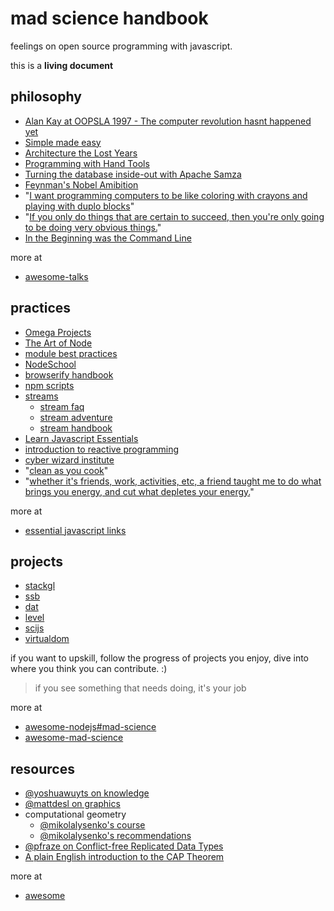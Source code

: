 # mad science handbook

feelings on open source programming with javascript.

this is a **living document**

## philosophy

- [Alan Kay at OOPSLA 1997 - The computer revolution hasnt happened yet](https://www.youtube.com/watch?v=oKg1hTOQXoY)
- [Simple made easy](http://www.infoq.com/presentations/Simple-Made-Easy)
- [Architecture the Lost Years](http://www.confreaks.com/videos/759-rubymidwest2011-keynote-architecture-the-lost-years)
- [Programming with Hand Tools](https://www.youtube.com/watch?v=ShEez0JkOFw)
- [Turning the database inside-out with Apache Samza](http://www.confluent.io/blog/turning-the-database-inside-out-with-apache-samza/)
- [Feynman's Nobel Amibition](http://www.physics.ohio-state.edu/~kilcup/262/feynman.html)
- "[I want programming computers to be like coloring with crayons and playing with duplo blocks](https://news.ycombinator.com/item?id=4310723)"
- "[If you only do things that are certain to succeed, then you're only going to be doing very obvious things.](https://twitter.com/wjagodfrey/status/659274018478886912)"
- [In the Beginning was the Command Line](https://www.ocf.berkeley.edu/~mwilliams/reading/misc/command.txt)

more at

- [awesome-talks](https://github.com/JanVanRyswyck/awesome-talks)

## practices

- [Omega Projects](https://twitter.com/willowbl00/status/652174481444638724)
- [The Art of Node](https://github.com/maxogden/art-of-node#the-art-of-node)
- [module best practices](https://github.com/mattdesl/module-best-practices)
- [NodeSchool](http://nodeschool.io/)
- [browserify handbook](https://github.com/substack/browserify-handbook)
- [npm scripts](http://substack.net/task_automation_with_npm_run)
- [streams](https://nodejs.org/api/stream.html)
  - [stream faq](https://github.com/stephenplusplus/stream-faqs)
  - [stream adventure](https://github.com/substack/stream-adventure)
  - [stream handbook](https://github.com/substack/stream-handbook)
- [Learn Javascript Essentials](https://medium.com/javascript-scene/learn-javascript-b631a4af11f2#.s4jzy3gzu)
- [introduction to reactive programming](https://gist.github.com/staltz/868e7e9bc2a7b8c1f754)
- [cyber wizard institute](https://www.youtube.com/channel/UCzDHOdHNitu70iiva25rV7w)
- "[clean as you cook](https://twitter.com/dominictarr/status/640678314168848384)"
- "[whether it's friends, work, activities, etc, a friend taught me to do what brings you energy, and cut what depletes your energy.](https://twitter.com/ahdinosaur/status/647352127916916736)"


more at

- [essential javascript links](https://github.com/ericelliott/essential-javascript-links)

## projects

- [stackgl](http://stack.gl/)
- [ssb](https://github.com/ssbc/docs)
- [dat](https://github.com/maxogden/dat)
- [level](https://github.com/level)
- [scijs](https://github.com/scijs)
- [virtualdom](https://github.com/Matt-Esch/virtual-dom)

if you want to upskill, follow the progress of projects you enjoy, dive into where you think you can contribute. :)

> if you see something that needs doing, it's your job

more at

- [awesome-nodejs#mad-science](https://github.com/sindresorhus/awesome-nodejs#mad-science)
- [awesome-mad-science](https://github.com/feross/awesome-mad-science)

## resources

- [@yoshuawuyts on knowledge](https://github.com/yoshuawuyts/knowledge)
- [@mattdesl on graphics](https://github.com/mattdesl/graphics-resources)
- computational geometry
  - [@mikolalysenko's course](https://www.youtube.com/playlist?list=PLESnaHRvLM-72xIXf8dL2EOqN8UgAZMj7)
  - [@mikolalysenko's recommendations](https://github.com/mikolalysenko/ama/issues/10)
- [@pfraze on Conflict-free Replicated Data Types](https://github.com/pfraze/crdt_notes)
- [A plain English introduction to the CAP Theorem](http://ksat.me/a-plain-english-introduction-to-cap-theorem/)

more at

- [awesome](https://github.com/sindresorhus/awesome)
